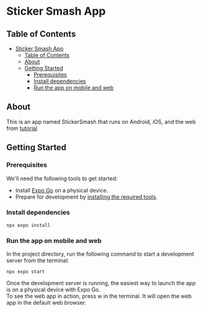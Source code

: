 # Sticker Smash App

## Table of Contents

- [Sticker Smash App](#sticker-smash-app)
  - [Table of Contents](#table-of-contents)
  - [About ](#about-)
  - [Getting Started ](#getting-started-)
    - [Prerequisites](#prerequisites)
    - [Install dependencies](#install-dependencies)
    - [Run the app on mobile and web](#run-the-app-on-mobile-and-web)

## About <a name = "about"></a>

This is an app named StickerSmash that runs on Android, iOS, and the web from [tutorial](https://docs.expo.dev/tutorial/introduction/)

## Getting Started <a name = "getting_started"></a>

### Prerequisites
We'll need the following tools to get started:
- Install [Expo Go](https://expo.dev/client) on a physical device.
- Prepare for development by [installing the required tools](https://docs.expo.dev/get-started/installation/#requirements).

### Install dependencies

```
npx expo install
```

### Run the app on mobile and web

In the project directory, run the following command to start a development server from the terminal:

```
npx expo start
```
Once the development server is running, the easiest way to launch the app is on a physical device with Expo Go.  
To see the web app in action, press w in the terminal. It will open the web app in the default web browser.  




